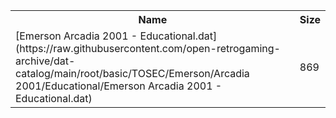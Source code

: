 <table>
<tr><th>Name</th><th>Size</th></tr>
<tr><td>[Emerson Arcadia 2001 - Educational.dat](https://raw.githubusercontent.com/open-retrogaming-archive/dat-catalog/main/root/basic/TOSEC/Emerson/Arcadia 2001/Educational/Emerson Arcadia 2001 - Educational.dat)</td><td>869</td></tr>
</table>
